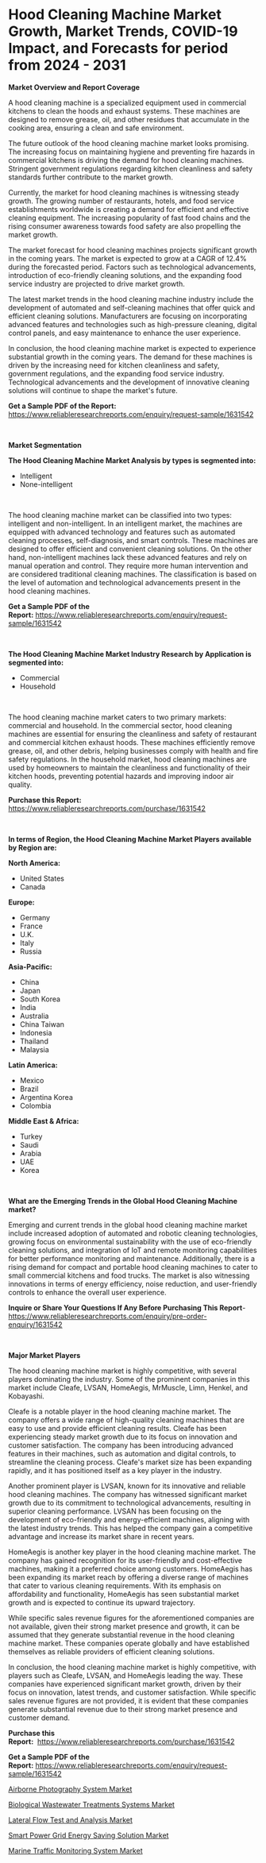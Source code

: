 <p><h1>Hood Cleaning Machine Market Growth, Market Trends, COVID-19 Impact, and Forecasts for period from 2024 - 2031</h1></p><p><strong>Market Overview and Report Coverage</strong></p>
<p><p>A hood cleaning machine is a specialized equipment used in commercial kitchens to clean the hoods and exhaust systems. These machines are designed to remove grease, oil, and other residues that accumulate in the cooking area, ensuring a clean and safe environment. </p><p>The future outlook of the hood cleaning machine market looks promising. The increasing focus on maintaining hygiene and preventing fire hazards in commercial kitchens is driving the demand for hood cleaning machines. Stringent government regulations regarding kitchen cleanliness and safety standards further contribute to the market growth.</p><p>Currently, the market for hood cleaning machines is witnessing steady growth. The growing number of restaurants, hotels, and food service establishments worldwide is creating a demand for efficient and effective cleaning equipment. The increasing popularity of fast food chains and the rising consumer awareness towards food safety are also propelling the market growth.</p><p>The market forecast for hood cleaning machines projects significant growth in the coming years. The market is expected to grow at a CAGR of 12.4% during the forecasted period. Factors such as technological advancements, introduction of eco-friendly cleaning solutions, and the expanding food service industry are projected to drive market growth.</p><p>The latest market trends in the hood cleaning machine industry include the development of automated and self-cleaning machines that offer quick and efficient cleaning solutions. Manufacturers are focusing on incorporating advanced features and technologies such as high-pressure cleaning, digital control panels, and easy maintenance to enhance the user experience.</p><p>In conclusion, the hood cleaning machine market is expected to experience substantial growth in the coming years. The demand for these machines is driven by the increasing need for kitchen cleanliness and safety, government regulations, and the expanding food service industry. Technological advancements and the development of innovative cleaning solutions will continue to shape the market's future.</p></p>
<p><strong>Get a Sample PDF of the Report:</strong> <a href="https://www.reliableresearchreports.com/enquiry/request-sample/1631542">https://www.reliableresearchreports.com/enquiry/request-sample/1631542</a></p>
<p>&nbsp;</p>
<p><strong>Market Segmentation</strong></p>
<p><strong>The Hood Cleaning Machine Market Analysis by types is segmented into:</strong></p>
<p><ul><li>Intelligent</li><li>None-intelligent</li></ul></p>
<p>&nbsp;</p>
<p><p>The hood cleaning machine market can be classified into two types: intelligent and non-intelligent. In an intelligent market, the machines are equipped with advanced technology and features such as automated cleaning processes, self-diagnosis, and smart controls. These machines are designed to offer efficient and convenient cleaning solutions. On the other hand, non-intelligent machines lack these advanced features and rely on manual operation and control. They require more human intervention and are considered traditional cleaning machines. The classification is based on the level of automation and technological advancements present in the hood cleaning machines.</p></p>
<p><strong>Get a Sample PDF of the Report:</strong>&nbsp;<a href="https://www.reliableresearchreports.com/enquiry/request-sample/1631542">https://www.reliableresearchreports.com/enquiry/request-sample/1631542</a></p>
<p>&nbsp;</p>
<p><strong>The Hood Cleaning Machine Market Industry Research by Application is segmented into:</strong></p>
<p><ul><li>Commercial</li><li>Household</li></ul></p>
<p>&nbsp;</p>
<p><p>The hood cleaning machine market caters to two primary markets: commercial and household. In the commercial sector, hood cleaning machines are essential for ensuring the cleanliness and safety of restaurant and commercial kitchen exhaust hoods. These machines efficiently remove grease, oil, and other debris, helping businesses comply with health and fire safety regulations. In the household market, hood cleaning machines are used by homeowners to maintain the cleanliness and functionality of their kitchen hoods, preventing potential hazards and improving indoor air quality.</p></p>
<p><strong>Purchase this Report:</strong>&nbsp; <a href="https://www.reliableresearchreports.com/purchase/1631542">https://www.reliableresearchreports.com/purchase/1631542</a></p>
<p>&nbsp;</p>
<p><strong>In terms of Region, the Hood Cleaning Machine Market Players available by Region are:</strong></p>
<p>
    <p> <strong> North America: </strong>
        <ul>
            <li>United States</li>
            <li>Canada</li>
        </ul>
        </p> 
    <p> <strong> Europe: </strong>
        <ul>
            <li>Germany</li>
            <li>France</li>
            <li>U.K.</li>
            <li>Italy</li>
            <li>Russia</li>
        </ul>
        </p> 
    <p> <strong> Asia-Pacific: </strong>
        <ul>
            <li>China</li>
            <li>Japan</li>
            <li>South Korea</li>
            <li>India</li>
            <li>Australia</li>
            <li>China Taiwan</li>
            <li>Indonesia</li>
            <li>Thailand</li>
            <li>Malaysia</li>
        </ul>
        </p> 
    <p> <strong> Latin America: </strong>
        <ul>
            <li>Mexico</li>
            <li>Brazil</li>
            <li>Argentina Korea</li>
            <li>Colombia</li>
        </ul>
        </p> 
    <p> <strong> Middle East & Africa: </strong>
        <ul>
            <li>Turkey</li>
            <li>Saudi</li>
            <li>Arabia</li>
            <li>UAE</li>
            <li>Korea</li>
        </ul>
    </p>
    </p>
<p>&nbsp;</p>
<p><strong>What are the Emerging Trends in the Global Hood Cleaning Machine market?</strong></p>
<p><p>Emerging and current trends in the global hood cleaning machine market include increased adoption of automated and robotic cleaning technologies, growing focus on environmental sustainability with the use of eco-friendly cleaning solutions, and integration of IoT and remote monitoring capabilities for better performance monitoring and maintenance. Additionally, there is a rising demand for compact and portable hood cleaning machines to cater to small commercial kitchens and food trucks. The market is also witnessing innovations in terms of energy efficiency, noise reduction, and user-friendly controls to enhance the overall user experience.</p></p>
<p><strong>Inquire or Share Your Questions If Any Before Purchasing This Report</strong>- <a href="https://www.reliableresearchreports.com/enquiry/pre-order-enquiry/1631542">https://www.reliableresearchreports.com/enquiry/pre-order-enquiry/1631542</a></p>
<p>&nbsp;</p>
<p><strong>Major Market Players</strong></p>
<p><p>The hood cleaning machine market is highly competitive, with several players dominating the industry. Some of the prominent companies in this market include Cleafe, LVSAN, HomeAegis, MrMuscle, Limn, Henkel, and Kobayashi.</p><p>Cleafe is a notable player in the hood cleaning machine market. The company offers a wide range of high-quality cleaning machines that are easy to use and provide efficient cleaning results. Cleafe has been experiencing steady market growth due to its focus on innovation and customer satisfaction. The company has been introducing advanced features in their machines, such as automation and digital controls, to streamline the cleaning process. Cleafe's market size has been expanding rapidly, and it has positioned itself as a key player in the industry.</p><p>Another prominent player is LVSAN, known for its innovative and reliable hood cleaning machines. The company has witnessed significant market growth due to its commitment to technological advancements, resulting in superior cleaning performance. LVSAN has been focusing on the development of eco-friendly and energy-efficient machines, aligning with the latest industry trends. This has helped the company gain a competitive advantage and increase its market share in recent years.</p><p>HomeAegis is another key player in the hood cleaning machine market. The company has gained recognition for its user-friendly and cost-effective machines, making it a preferred choice among customers. HomeAegis has been expanding its market reach by offering a diverse range of machines that cater to various cleaning requirements. With its emphasis on affordability and functionality, HomeAegis has seen substantial market growth and is expected to continue its upward trajectory.</p><p>While specific sales revenue figures for the aforementioned companies are not available, given their strong market presence and growth, it can be assumed that they generate substantial revenue in the hood cleaning machine market. These companies operate globally and have established themselves as reliable providers of efficient cleaning solutions.</p><p>In conclusion, the hood cleaning machine market is highly competitive, with players such as Cleafe, LVSAN, and HomeAegis leading the way. These companies have experienced significant market growth, driven by their focus on innovation, latest trends, and customer satisfaction. While specific sales revenue figures are not provided, it is evident that these companies generate substantial revenue due to their strong market presence and customer demand.</p></p>
<p><strong>Purchase this Report:</strong>&nbsp;&nbsp;<a href="https://www.reliableresearchreports.com/purchase/1631542">https://www.reliableresearchreports.com/purchase/1631542</a></p>
<p></p>
<p><strong>Get a Sample PDF of the Report:</strong>&nbsp;<a href="https://www.reliableresearchreports.com/enquiry/request-sample/1631542">https://www.reliableresearchreports.com/enquiry/request-sample/1631542</a></p>
<p><p><a href="https://medium.com/@shubham99912151/airborne-photography-system-market-size-cagr-trends-2024-2030-d62fe12bb36c">Airborne Photography System Market</a></p><p><a href="https://medium.com/@shubham99912151/biological-wastewater-treatments-systems-market-size-market-outlook-and-market-forecast-2023-to-7525ff6bcb69">Biological Wastewater Treatments Systems Market</a></p><p><a href="https://medium.com/@shubham99912151/lateral-flow-test-and-analysis-market-share-evolution-and-market-growth-trends-2023-2030-356864b32453">Lateral Flow Test and Analysis Market</a></p><p><a href="https://medium.com/@shubham99912151/smart-power-grid-energy-saving-solution-market-share-evolution-and-market-growth-trends-2023-2030-73b14cd9982f">Smart Power Grid Energy Saving Solution Market</a></p><p><a href="https://medium.com/@shubham99912151/marine-traffic-monitoring-system-market-trends-forecast-and-competitive-analysis-to-2030-da01efabec04">Marine Traffic Monitoring System Market</a></p></p>